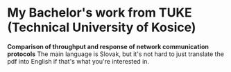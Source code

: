 # My Bachelor's work from TUKE (Technical University of Kosice)
**Comparison of throughput and response of network communication protocols**
The main language is Slovak, but it's not hard to just translate the pdf into English if that's what you're interested in.
